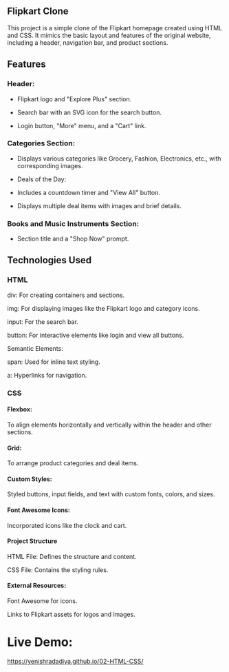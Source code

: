 ## Flipkart Clone

This project is a simple clone of the Flipkart homepage created using HTML and CSS. It mimics the basic layout and features of the original website, including a header, navigation bar, and product sections.
 
## Features

### Header:

- Flipkart logo and "Explore Plus" section.

- Search bar with an SVG icon for the search button.

- Login button, "More" menu, and a "Cart" link.

### Categories Section:

- Displays various categories like Grocery, Fashion, Electronics, etc., with corresponding images.

- Deals of the Day:

- Includes a countdown timer and "View All" button.

- Displays multiple deal items with images and brief details.

### Books and Music Instruments Section:

- Section title and a "Shop Now" prompt.

## Technologies Used

### HTML

div: For creating containers and sections.

img: For displaying images like the Flipkart logo and category icons.

input: For the search bar.

button: For interactive elements like login and view all buttons.

Semantic Elements:

span: Used for inline text styling.

a: Hyperlinks for navigation.

### CSS

#### Flexbox:

To align elements horizontally and vertically within the header and other sections.

#### Grid:

To arrange product categories and deal items.

#### Custom Styles:

Styled buttons, input fields, and text with custom fonts, colors, and sizes.

#### Font Awesome Icons:

Incorporated icons like the clock and cart.

#### Project Structure

HTML File: Defines the structure and content.

CSS File: Contains the styling rules.

#### External Resources:

Font Awesome for icons.

Links to Flipkart assets for logos and images.

# Live Demo:
https://yenishradadiya.github.io/02-HTML-CSS/
